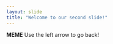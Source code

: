 ```yaml
---
layout: slide
title: "Welcome to our second slide!"
---
```

**MEME**
Use the left arrow to go back!
